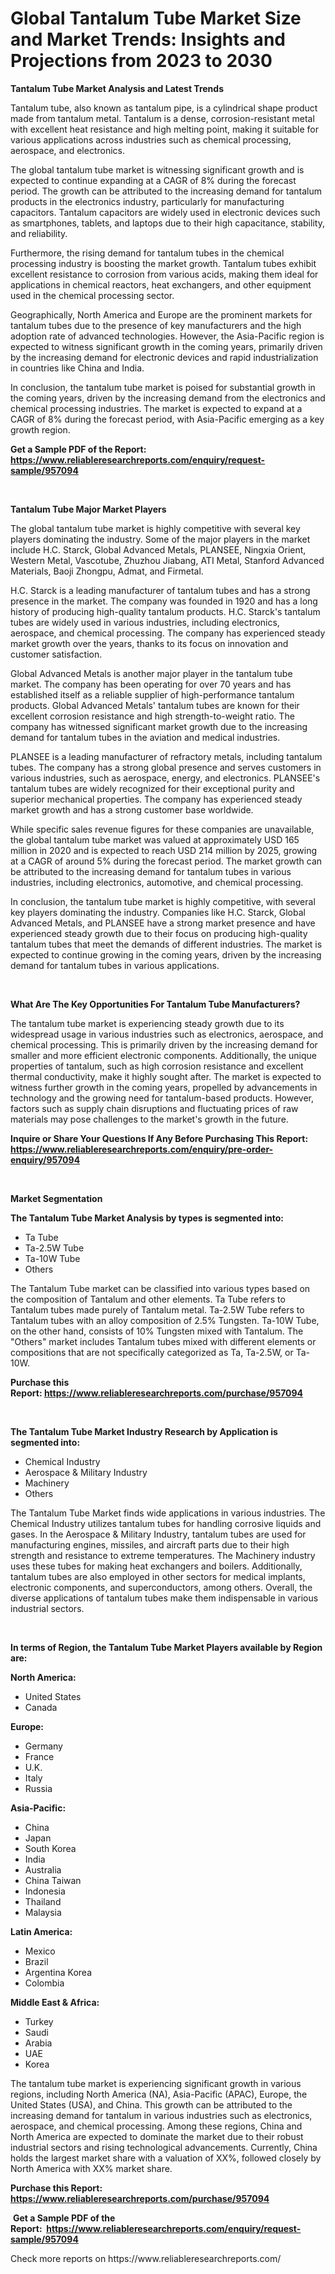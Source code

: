 <p><h1>Global Tantalum Tube Market Size and Market Trends: Insights and Projections from 2023 to 2030</h1></p><p><strong>Tantalum Tube Market Analysis and Latest Trends</strong></p>
<p><p>Tantalum tube, also known as tantalum pipe, is a cylindrical shape product made from tantalum metal. Tantalum is a dense, corrosion-resistant metal with excellent heat resistance and high melting point, making it suitable for various applications across industries such as chemical processing, aerospace, and electronics.</p><p>The global tantalum tube market is witnessing significant growth and is expected to continue expanding at a CAGR of 8% during the forecast period. The growth can be attributed to the increasing demand for tantalum products in the electronics industry, particularly for manufacturing capacitors. Tantalum capacitors are widely used in electronic devices such as smartphones, tablets, and laptops due to their high capacitance, stability, and reliability.</p><p>Furthermore, the rising demand for tantalum tubes in the chemical processing industry is boosting the market growth. Tantalum tubes exhibit excellent resistance to corrosion from various acids, making them ideal for applications in chemical reactors, heat exchangers, and other equipment used in the chemical processing sector.</p><p>Geographically, North America and Europe are the prominent markets for tantalum tubes due to the presence of key manufacturers and the high adoption rate of advanced technologies. However, the Asia-Pacific region is expected to witness significant growth in the coming years, primarily driven by the increasing demand for electronic devices and rapid industrialization in countries like China and India.</p><p>In conclusion, the tantalum tube market is poised for substantial growth in the coming years, driven by the increasing demand from the electronics and chemical processing industries. The market is expected to expand at a CAGR of 8% during the forecast period, with Asia-Pacific emerging as a key growth region.</p></p>
<p><strong>Get a Sample PDF of the Report:&nbsp; <a href="https://www.reliableresearchreports.com/enquiry/request-sample/957094">https://www.reliableresearchreports.com/enquiry/request-sample/957094</a></strong></p>
<p>&nbsp;</p>
<p><strong>Tantalum Tube Major Market Players</strong></p>
<p><p>The global tantalum tube market is highly competitive with several key players dominating the industry. Some of the major players in the market include H.C. Starck, Global Advanced Metals, PLANSEE, Ningxia Orient, Western Metal, Vascotube, Zhuzhou Jiabang, ATI Metal, Stanford Advanced Materials, Baoji Zhongpu, Admat, and Firmetal.</p><p>H.C. Starck is a leading manufacturer of tantalum tubes and has a strong presence in the market. The company was founded in 1920 and has a long history of producing high-quality tantalum products. H.C. Starck's tantalum tubes are widely used in various industries, including electronics, aerospace, and chemical processing. The company has experienced steady market growth over the years, thanks to its focus on innovation and customer satisfaction.</p><p>Global Advanced Metals is another major player in the tantalum tube market. The company has been operating for over 70 years and has established itself as a reliable supplier of high-performance tantalum products. Global Advanced Metals' tantalum tubes are known for their excellent corrosion resistance and high strength-to-weight ratio. The company has witnessed significant market growth due to the increasing demand for tantalum tubes in the aviation and medical industries.</p><p>PLANSEE is a leading manufacturer of refractory metals, including tantalum tubes. The company has a strong global presence and serves customers in various industries, such as aerospace, energy, and electronics. PLANSEE's tantalum tubes are widely recognized for their exceptional purity and superior mechanical properties. The company has experienced steady market growth and has a strong customer base worldwide.</p><p>While specific sales revenue figures for these companies are unavailable, the global tantalum tube market was valued at approximately USD 165 million in 2020 and is expected to reach USD 214 million by 2025, growing at a CAGR of around 5% during the forecast period. The market growth can be attributed to the increasing demand for tantalum tubes in various industries, including electronics, automotive, and chemical processing.</p><p>In conclusion, the tantalum tube market is highly competitive, with several key players dominating the industry. Companies like H.C. Starck, Global Advanced Metals, and PLANSEE have a strong market presence and have experienced steady growth due to their focus on producing high-quality tantalum tubes that meet the demands of different industries. The market is expected to continue growing in the coming years, driven by the increasing demand for tantalum tubes in various applications.</p></p>
<p>&nbsp;</p>
<p><strong>What Are The Key Opportunities For Tantalum Tube Manufacturers?</strong></p>
<p><p>The tantalum tube market is experiencing steady growth due to its widespread usage in various industries such as electronics, aerospace, and chemical processing. This is primarily driven by the increasing demand for smaller and more efficient electronic components. Additionally, the unique properties of tantalum, such as high corrosion resistance and excellent thermal conductivity, make it highly sought after. The market is expected to witness further growth in the coming years, propelled by advancements in technology and the growing need for tantalum-based products. However, factors such as supply chain disruptions and fluctuating prices of raw materials may pose challenges to the market's growth in the future.</p></p>
<p><strong>Inquire or Share Your Questions If Any Before Purchasing This Report: <a href="https://www.reliableresearchreports.com/enquiry/pre-order-enquiry/957094">https://www.reliableresearchreports.com/enquiry/pre-order-enquiry/957094</a></strong></p>
<p>&nbsp;</p>
<p><strong>Market Segmentation</strong></p>
<p><strong>The Tantalum Tube Market Analysis by types is segmented into:</strong></p>
<p><ul><li>Ta Tube</li><li>Ta-2.5W Tube</li><li>Ta-10W Tube</li><li>Others</li></ul></p>
<p><p>The Tantalum Tube market can be classified into various types based on the composition of Tantalum and other elements. Ta Tube refers to Tantalum tubes made purely of Tantalum metal. Ta-2.5W Tube refers to Tantalum tubes with an alloy composition of 2.5% Tungsten. Ta-10W Tube, on the other hand, consists of 10% Tungsten mixed with Tantalum. The "Others" market includes Tantalum tubes mixed with different elements or compositions that are not specifically categorized as Ta, Ta-2.5W, or Ta-10W.</p></p>
<p><strong>Purchase this Report:&nbsp;<a href="https://www.reliableresearchreports.com/purchase/957094">https://www.reliableresearchreports.com/purchase/957094</a></strong></p>
<p>&nbsp;</p>
<p><strong>The Tantalum Tube Market Industry Research by Application is segmented into:</strong></p>
<p><ul><li>Chemical Industry</li><li>Aerospace & Military Industry</li><li>Machinery</li><li>Others</li></ul></p>
<p><p>The Tantalum Tube Market finds wide applications in various industries. The Chemical Industry utilizes tantalum tubes for handling corrosive liquids and gases. In the Aerospace & Military Industry, tantalum tubes are used for manufacturing engines, missiles, and aircraft parts due to their high strength and resistance to extreme temperatures. The Machinery industry uses these tubes for making heat exchangers and boilers. Additionally, tantalum tubes are also employed in other sectors for medical implants, electronic components, and superconductors, among others. Overall, the diverse applications of tantalum tubes make them indispensable in various industrial sectors.</p></p>
<p>&nbsp;</p>
<p><strong>In terms of Region, the Tantalum Tube Market Players available by Region are:</strong></p>
<p>
    <p> <strong> North America: </strong>
        <ul>
            <li>United States</li>
            <li>Canada</li>
        </ul>
        </p> 
    <p> <strong> Europe: </strong>
        <ul>
            <li>Germany</li>
            <li>France</li>
            <li>U.K.</li>
            <li>Italy</li>
            <li>Russia</li>
        </ul>
        </p> 
    <p> <strong> Asia-Pacific: </strong>
        <ul>
            <li>China</li>
            <li>Japan</li>
            <li>South Korea</li>
            <li>India</li>
            <li>Australia</li>
            <li>China Taiwan</li>
            <li>Indonesia</li>
            <li>Thailand</li>
            <li>Malaysia</li>
        </ul>
        </p> 
    <p> <strong> Latin America: </strong>
        <ul>
            <li>Mexico</li>
            <li>Brazil</li>
            <li>Argentina Korea</li>
            <li>Colombia</li>
        </ul>
        </p> 
    <p> <strong> Middle East & Africa: </strong>
        <ul>
            <li>Turkey</li>
            <li>Saudi</li>
            <li>Arabia</li>
            <li>UAE</li>
            <li>Korea</li>
        </ul>
    </p>
    </p>
<p><p>The tantalum tube market is experiencing significant growth in various regions, including North America (NA), Asia-Pacific (APAC), Europe, the United States (USA), and China. This growth can be attributed to the increasing demand for tantalum in various industries such as electronics, aerospace, and chemical processing. Among these regions, China and North America are expected to dominate the market due to their robust industrial sectors and rising technological advancements. Currently, China holds the largest market share with a valuation of XX%, followed closely by North America with XX% market share.</p></p>
<p><strong>Purchase this Report: <a href="https://www.reliableresearchreports.com/purchase/957094">https://www.reliableresearchreports.com/purchase/957094</a></strong></p>
<p>&nbsp;<strong>Get a Sample PDF of the Report:&nbsp;&nbsp;<a href="https://www.reliableresearchreports.com/enquiry/request-sample/957094">https://www.reliableresearchreports.com/enquiry/request-sample/957094</a></strong></p>
<p><strong></strong></p>
<p>Check more reports on https://www.reliableresearchreports.com/</p>